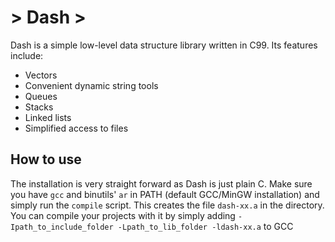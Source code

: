 # > Dash >
Dash is a simple low-level data structure library written in C99.
Its features include:
* Vectors
* Convenient dynamic string tools
* Queues
* Stacks
* Linked lists
* Simplified access to files

## How to use
The installation is very straight forward as Dash is just plain C. Make sure you have `gcc` and binutils' `ar` in PATH (default GCC/MinGW installation) and simply run the `compile` script. This creates the file `dash-xx.a` in the directory.  
You can compile your projects with it by simply adding `-Ipath_to_include_folder -Lpath_to_lib_folder -ldash-xx.a` to GCC
